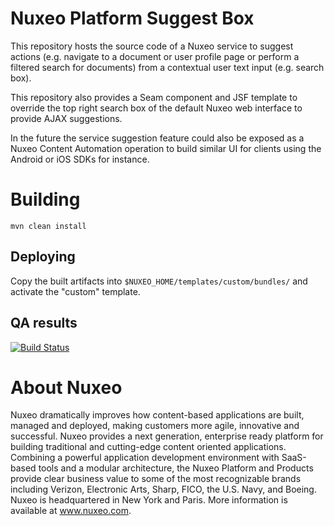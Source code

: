 # Nuxeo Platform Suggest Box

This repository hosts the source code of a Nuxeo service to suggest actions
(e.g. navigate to a document or user profile page or perform a filtered
search for documents) from a contextual user text input (e.g. search box).

This repository also provides a Seam component and JSF template to override
the top right search box of the default Nuxeo web interface to provide
AJAX suggestions.

In the future the service suggestion feature could also be exposed as
a Nuxeo Content Automation operation to build similar UI for clients
using the Android or iOS SDKs for instance.

# Building

    mvn clean install

## Deploying

Copy the built artifacts into `$NUXEO_HOME/templates/custom/bundles/` and activate the "custom" template.

## QA results

[![Build Status](https://qa.nuxeo.org/jenkins/buildStatus/icon?job=addons_nuxeo-platform-suggestbox-master)](https://qa.nuxeo.org/jenkins/job/addons_nuxeo-platform-suggestbox-master/)

# About Nuxeo

Nuxeo dramatically improves how content-based applications are built, managed and deployed, making customers more agile, innovative and successful. Nuxeo provides a next generation, enterprise ready platform for building traditional and cutting-edge content oriented applications. Combining a powerful application development environment with SaaS-based tools and a modular architecture, the Nuxeo Platform and Products provide clear business value to some of the most recognizable brands including Verizon, Electronic Arts, Sharp, FICO, the U.S. Navy, and Boeing. Nuxeo is headquartered in New York and Paris. More information is available at www.nuxeo.com.
